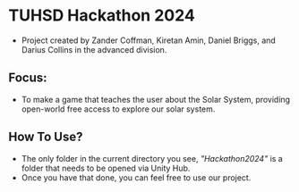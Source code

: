 # TUHSD Hackathon 2024
* Project created by Zander Coffman, Kiretan Amin, Daniel Briggs, and Darius Collins in the advanced division.
## Focus:
* To make a game that teaches the user about the Solar System, providing open-world free access to explore our solar system.
## How To Use?
* The only folder in the current directory you see, <em>"Hackathon2024"</em> is a folder that needs to be opened via Unity Hub.
* Once you have that done, you can feel free to use our project.
